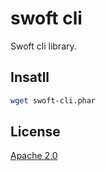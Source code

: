 # swoft cli

Swoft cli library.

## Insatll

```bash
wget swoft-cli.phar
```

## License

[Apache 2.0](LICENSE)
